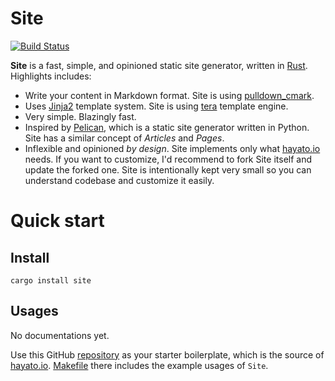 # Site

[![Build Status](https://travis-ci.com/hayatoito/site.svg?branch=master)](https://travis-ci.com/hayatoito/site)

**Site** is a fast, simple, and opinioned static site generator, written in
[Rust](https://www.rust-lang.org/). Highlights includes:

- Write your content in Markdown format. Site is using
  [pulldown_cmark](https://crates.io/crates/pulldown-cmark).
- Uses [Jinja2](http://jinja.pocoo.org/) template system. Site is using
  [tera](https://crates.io/crates/tera) template engine.
- Very simple. Blazingly fast.
- Inspired by [Pelican](http://docs.getpelican.com/en/stable/), which is a
  static site generator written in Python. Site has a similar concept of
  _Articles_ and _Pages_.
- Inflexible and opinioned _by design_. Site implements only what
  [hayato.io](https://hayato.io/) needs. If you want to customize, I'd recommend
  to fork Site itself and update the forked one. Site is intentionally kept very
  small so you can understand codebase and customize it easily.

# Quick start

## Install

```shell
cargo install site
```

## Usages

No documentations yet.

Use this GitHub [repository](https://github.com/hayatoito/hayatoito.github.io)
as your starter boilerplate, which is the source of
[hayato.io](https://hayato.io/).
[Makefile](https://github.com/hayatoito/hayatoito.github.io/blob/source/Makefile)
there includes the example usages of `Site`.

